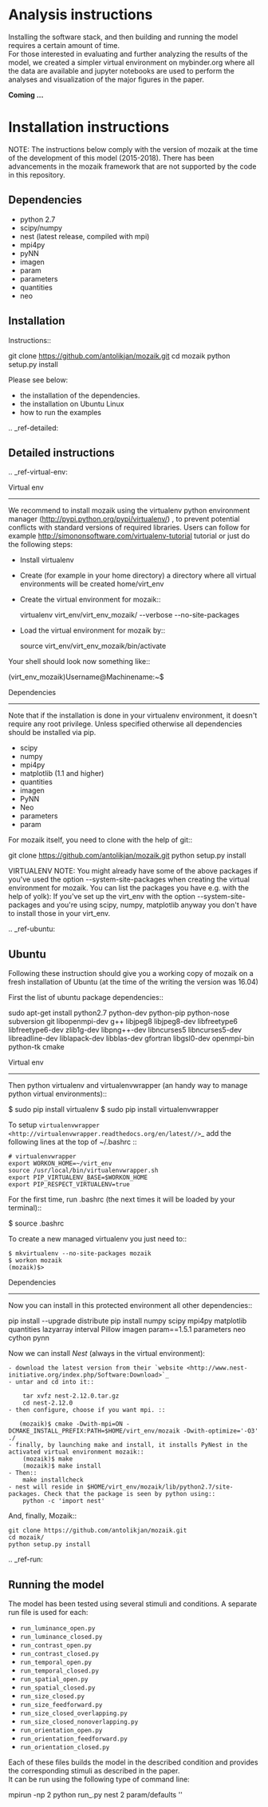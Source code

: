Analysis instructions
========================

Installing the software stack, and then building and running the model requires a certain amount of time.     
For those interested in evaluating and further analyzing the results of the model, we created a simpler virtual environment on mybinder.org where all the data are available and jupyter notebooks are used to perform the analyses and visualization of the major figures in the paper.

**Coming ...**

Installation instructions
========================

NOTE: The instructions below comply with the version of mozaik at the time of the development of this model (2015-2018). There has been advancements in the mozaik framework that are not supported by the code in this repository.

Dependencies
------------
* python 2.7
* scipy/numpy
* nest (latest release, compiled with mpi)
* mpi4py
* pyNN 
* imagen
* param
* parameters
* quantities 
* neo

Installation
------------

Instructions::

  git clone https://github.com/antolikjan/mozaik.git
  cd mozaik
  python setup.py install
  
Please see below:
 * the installation of the dependencies.
 * the installation on Ubuntu Linux
 * how to run the examples
 
.. _ref-detailed:

Detailed instructions
---------------------

.. _ref-virtual-env:

Virtual env
___________

We recommend to install mozaik using the virtualenv python environment manager (http://pypi.python.org/pypi/virtualenv/) , to prevent potential
conflicts with standard versions of required libraries. Users can follow for example http://simononsoftware.com/virtualenv-tutorial tutorial or just do the following steps:
 
 * Install virtualenv
 * Create (for example in your home directory) a directory where all virtual environments will be created home/virt_env
 * Create the virtual environment for mozaik:: 
    
    virtualenv virt_env/virt_env_mozaik/ --verbose --no-site-packages

 * Load the virtual environment for mozaik by::
 
    source virt_env/virt_env_mozaik/bin/activate

Your shell should look now something like::

(virt_env_mozaik)Username@Machinename:~$

Dependencies 
____________

Note that if the installation is done in your virtualenv environment, it doesn't require any root privilege. Unless specified otherwise
all dependencies should be installed via pip.

 * scipy
 * numpy
 * mpi4py
 * matplotlib (1.1 and higher)
 * quantities
 * imagen
 * PyNN
 * Neo
 * parameters
 * param

For mozaik itself, you need to clone with the help of git::

  git clone https://github.com/antolikjan/mozaik.git
  python setup.py install


VIRTUALENV NOTE: You might already have some of the above packages
if you've used the option --system-site-packages when creating the virtual environment for mozaik.
You can list the packages you have e.g. with the help of yolk):
If you've set up the virt_env with the option --system-site-packages and
you're using scipy, numpy, matplotlib anyway you don't have to install those in your virt_env.

.. _ref-ubuntu:

Ubuntu
------

Following these instruction should give you a working copy of mozaik on a 
fresh installation of Ubuntu (at the time of the writing the version was 16.04)

First the list of ubuntu package dependencies::

  sudo apt-get install python2.7 python-dev python-pip python-nose subversion git libopenmpi-dev g++ libjpeg8 libjpeg8-dev libfreetype6 libfreetype6-dev zlib1g-dev libpng++-dev libncurses5 libncurses5-dev libreadline-dev liblapack-dev libblas-dev gfortran libgsl0-dev openmpi-bin python-tk cmake


Virtual env
____________

Then python virtualenv and virtualenvwrapper (an handy way to manage python virtual environments)::

$ sudo pip install virtualenv
$ sudo pip install virtualenvwrapper

To setup `virtualenvwrapper <http://virtualenvwrapper.readthedocs.org/en/latest//>`_ add the following lines at the top of ~/.bashrc ::

    # virtualenvwrapper
    export WORKON_HOME=~/virt_env
    source /usr/local/bin/virtualenvwrapper.sh
    export PIP_VIRTUALENV_BASE=$WORKON_HOME
    export PIP_RESPECT_VIRTUALENV=true

For the first time, run .bashrc (the next times it will be loaded by your terminal)::      

$ source .bashrc

To create a new managed virtualenv you just need to::

    $ mkvirtualenv --no-site-packages mozaik
    $ workon mozaik
    (mozaik)$>
 

Dependencies 
____________

 
Now you can install in this protected environment all other dependencies::

  pip install --upgrade distribute
  pip install numpy scipy mpi4py matplotlib quantities lazyarray interval Pillow imagen param==1.5.1 parameters neo cython pynn

Now we can install *Nest* (always in the virtual environment):

    - download the latest version from their `website <http://www.nest-initiative.org/index.php/Software:Download>`_
    - untar and cd into it::

        tar xvfz nest-2.12.0.tar.gz
        cd nest-2.12.0
    - then configure, choose if you want mpi. ::
    
       (mozaik)$ cmake -Dwith-mpi=ON -DCMAKE_INSTALL_PREFIX:PATH=$HOME/virt_env/mozaik -Dwith-optimize='-O3' ./
    - finally, by launching make and install, it installs PyNest in the activated virtual environment mozaik::
        (mozaik)$ make
        (mozaik)$ make install
    - Then::
        make installcheck
    - nest will reside in $HOME/virt_env/mozaik/lib/python2.7/site-packages. Check that the package is seen by python using::
        python -c 'import nest'


And, finally, Mozaik::
    
    git clone https://github.com/antolikjan/mozaik.git
    cd mozaik/
    python setup.py install
    
.. _ref-run:

Running the model
----------------
The model has been tested using several stimuli and conditions. A separate run file is used for each:

- `run_luminance_open.py`
- `run_luminance_closed.py`
- `run_contrast_open.py`
- `run_contrast_closed.py`
- `run_temporal_open.py`
- `run_temporal_closed.py`
- `run_spatial_open.py`
- `run_spatial_closed.py`
- `run_size_closed.py`
- `run_size_feedforward.py`
- `run_size_closed_overlapping.py`
- `run_size_closed_nonoverlapping.py`
- `run_orientation_open.py`
- `run_orientation_feedforward.py`
- `run_orientation_closed.py`

Each of these files builds the model in the described condition and provides the corresponding stimuli as described in the paper.    
It can be run using the following type of command line:

mpirun -np 2 python run_<stimulus and condition>.py nest 2 param/defaults '<stimulus and condition folder name>'

